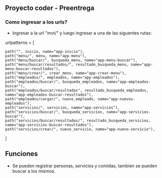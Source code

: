 ## Proyecto coder - Preentrega 

### Como ingresar a los urls?

* Ingresar a la url "mvt/" y luego ingresar a una de las siguentes rutas:

urlpatterns = [

    path("", inicio, name="app-inicio"),
    path("menu/", menu, name="app-menu"),
    path("menu/buscar/", busqueda_menu, name="app-menu-buscar"),
    path("menu/buscar/resultados/", resultado_busqueda_menu, name="app-menu-buscar-resultados"),
    path("menu/crear/", crear_menu, name="app-crear-menu"),
    path("empleados/", empleados, name="app-empleados"),
    path("empleados/buscar/", busqueda_empleados, name="app-empleados-buscar"),
    path("empleados/buscar/resultados", resultado_busqueda_empleados, name="app-empleados-buscar-resultados"),
    path("empleados/cargar/", nuevo_empleado, name="app-nuevos-empleados"),
    path("servicios/", servicios, name="app-servicios"),
    path("servicios/buscar/", busqueda_servicios, name="app-servicios-buscar"),
    path("servicios/buscar/resultados/", resultado_busqueda_servicios, name="app-servicios-buscar-resultados"),
    path("servicios/crear/", nuevo_servicio, name="app-nuevo-servicio"),
    
]


## Funciones

- Se pueden registrar personas, servicios y comidas, tambien se pueden buscar a los mismos.
